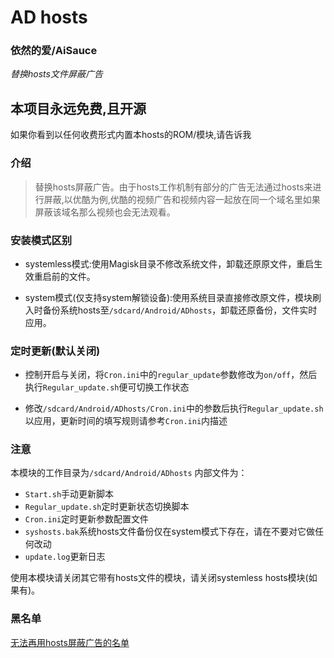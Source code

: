 # AD hosts
### 依然的爱/AiSauce
*替换hosts文件屏蔽广告*

## 本项目永远免费,且开源
如果你看到以任何收费形式内置本hosts的ROM/模块,请告诉我

### 介绍
> 替换hosts屏蔽广告。由于hosts工作机制有部分的广告无法通过hosts来进行屏蔽,以优酷为例,优酷的视频广告和视频内容一起放在同一个域名里如果屏蔽该域名那么视频也会无法观看。

### 安装模式区别
- systemless模式:使用Magisk目录不修改系统文件，卸载还原原文件，重启生效重启前的文件。

- system模式(仅支持system解锁设备):使用系统目录直接修改原文件，模块刷入时备份系统hosts至`/sdcard/Android/ADhosts`，卸载还原备份，文件实时应用。

### 定时更新(默认关闭)
- 控制开启与关闭，将`Cron.ini`中的`regular_update`参数修改为`on/off`，然后执行`Regular_update.sh`便可切换工作状态

- 修改`/sdcard/Android/ADhosts/Cron.ini`中的参数后执行`Regular_update.sh`以应用，更新时间的填写规则请参考`Cron.ini`内描述

### 注意
本模块的工作目录为`/sdcard/Android/ADhosts`
内部文件为：
  - `Start.sh`手动更新脚本
  - `Regular_update.sh`定时更新状态切换脚本
  - `Cron.ini`定时更新参数配置文件
  - `syshosts.bak`系统hosts文件备份仅在system模式下存在，请在不要对它做任何改动
  - `update.log`更新日志

使用本模块请关闭其它带有hosts文件的模块，请关闭systemless hosts模块(如果有)。

### 黑名单
[无法再用hosts屏蔽广告的名单](https://github.com/E7KMbb/AD-hosts/blob/master/black.md)